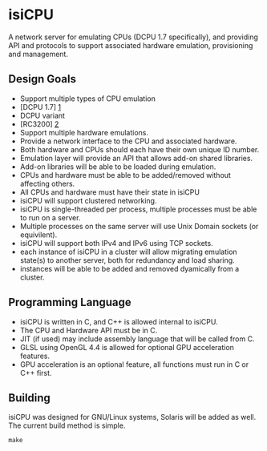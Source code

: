 isiCPU
======

A network server for emulating CPUs (DCPU 1.7 specifically), and providing API and protocols to support associated hardware emulation, provisioning and management.

Design Goals
------

 - Support multiple types of CPU emulation
 - [DCPU 1.7] [1]
 - DCPU variant
 - [RC3200] [2]
 - Support multiple hardware emulations.
 - Provide a network interface to the CPU and associated hardware.
 - Both hardware and CPUs should each have their own unique ID number.
 - Emulation layer will provide an API that allows add-on shared libraries.
 - Add-on libraries will be able to be loaded during emulation.
 - CPUs and hardware must be able to be added/removed without affecting others.
 - All CPUs and hardware must have their state in isiCPU
 - isiCPU will support clustered networking.
 - isiCPU is single-threaded per process, multiple processes must be able to run on a server.
 - Multiple processes on the same server will use Unix Domain sockets (or equivilent).
 - isiCPU will support both IPv4 and IPv6 using TCP sockets.
 - each instance of isiCPU in a cluster will allow migrating emulation state(s) to another server, both for redundancy and load sharing.
 - instances will be able to be added and removed dyamically from a cluster.

  [1]: http://dcpu.com/ "DcPU Specs"
  [2]: http://github.com/Zardoz89/Trillek-Computer/blob/RC3200/RC3200.md "RC3200 (WIP) Specs"

Programming Language
------

 - isiCPU is written in C, and C++ is allowed internal to isiCPU.
 - The CPU and Hardware API must be in C.
 - JIT (if used) may include assembly language that will be called from C.
 - GLSL using OpenGL 4.4 is allowed for optional GPU acceleration features.
 - GPU acceleration is an optional feature, all functions must run in C or C++ first.

Building
------

isiCPU was designed for GNU/Linux systems, Solaris will be added as well.
The current build method is simple.

    make


